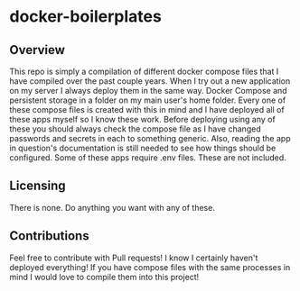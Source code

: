 # docker-boilerplates

## Overview

This repo is simply a compilation of different docker compose files that I have compiled over the past couple years. When I try out a new application on my server I always deploy them in the same way. Docker Compose and persistent storage in a folder on my main user's home folder. Every one of these compose files is created with this in mind and I have deployed all of these apps myself so I know these work. Before deploying using any of these you should always check the compose file as I have changed passwords and secrets in each to something generic. Also, reading the app in question's documentation is still needed to see how things should be configured. Some of these apps require .env files. These are not included. 

## Licensing

There is none. Do anything you want with any of these. 

## Contributions

Feel free to contribute with Pull requests! I know I certainly haven't deployed everything! If you have compose files with the same processes in mind I would love to compile them into this project!